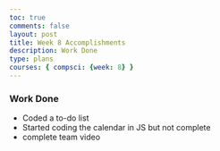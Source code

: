 ```yaml
---
toc: true
comments: false
layout: post
title: Week 8 Accomplishments
description: Work Done
type: plans
courses: { compsci: {week: 8} }
---
```


### Work Done
- Coded a to-do list
- Started coding the calendar in JS but not complete
- complete team video


